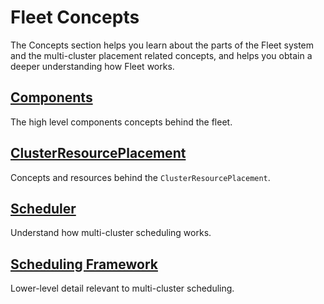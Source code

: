 # Fleet Concepts

The Concepts section helps you learn about the parts of the Fleet system and the multi-cluster placement related concepts,
and helps you obtain a deeper understanding how Fleet works.

## [Components](Components/README.md)

The high level components concepts behind the fleet.

## [ClusterResourcePlacement](ClusterResourcePlacement/README.md)

Concepts and resources behind the `ClusterResourcePlacement`.

## [Scheduler](Scheduler/README.md)

Understand how multi-cluster scheduling works.

## [Scheduling Framework](Scheduling-Framework/README.md)

Lower-level detail relevant to multi-cluster scheduling.